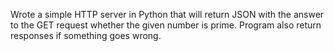Wrote a simple HTTP server in Python that will return JSON with the answer to the GET request whether the given number is prime. Program also return responses if something goes wrong.

